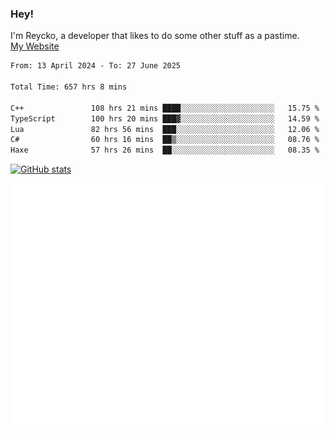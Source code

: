 ### Hey!
I'm Reycko, a developer that likes to do some other stuff as a pastime.  
[My Website](https://reycko.root.sx)

<!--START_SECTION:wakasection-->

```txt
From: 13 April 2024 - To: 27 June 2025

Total Time: 657 hrs 8 mins

C++               108 hrs 21 mins ████░░░░░░░░░░░░░░░░░░░░░   15.75 %
TypeScript        100 hrs 20 mins ███▓░░░░░░░░░░░░░░░░░░░░░   14.59 %
Lua               82 hrs 56 mins  ███░░░░░░░░░░░░░░░░░░░░░░   12.06 %
C#                60 hrs 16 mins  ██▒░░░░░░░░░░░░░░░░░░░░░░   08.76 %
Haxe              57 hrs 26 mins  ██░░░░░░░░░░░░░░░░░░░░░░░   08.35 %
```

<!--END_SECTION:wakasection-->

[![GitHub stats](https://github-readme-stats.vercel.app/api?username=Reycko&show_icons=true&theme=dark&hide_title=true&count_private=true)](https://github.com/anuraghazra/github-readme-stats)

![Metrics](/github-metrics.svg)
